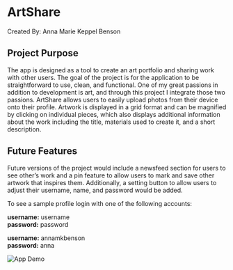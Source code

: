 # ArtShare
Created By: Anna Marie Keppel Benson


## Project Purpose

The app is designed as a tool to create an art portfolio and sharing work with other users. The goal of the project is for the application to be straightforward to use, clean, and functional. One of my great passions in addition to development is art, and through this project I integrate those two passions. ArtShare allows users to easily upload photos from their device onto their profile. Artwork is displayed in a grid format and can be magnified by clicking on individual pieces, which also displays additional information about the work including the title, materials used to create it, and a short description.

## Future Features

Future versions of the project would include a newsfeed section for users to see other’s work and a pin feature to allow users to mark and save other artwork that inspires them. Additionally, a setting button to allow users to adjust their username, name, and password would be added.

To see a sample profile login with one of the following accounts:

**username:** username  
**password:** password

**username:** annamkbenson  
**password:** anna  


![App Demo](https://github.com/amb137/ArtShare/blob/master/Desktop/Sample_App_Use.gif)
